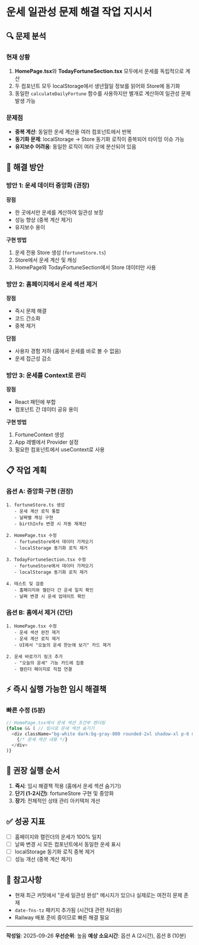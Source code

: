 # 운세 일관성 문제 해결 작업 지시서

## 🔍 문제 분석

### 현재 상황
1. **HomePage.tsx**와 **TodayFortuneSection.tsx** 모두에서 운세를 독립적으로 계산
2. 두 컴포넌트 모두 localStorage에서 생년월일 정보를 읽어와 Store에 동기화
3. 동일한 `calculateDailyFortune` 함수를 사용하지만 별개로 계산하여 일관성 문제 발생 가능

### 문제점
- **중복 계산**: 동일한 운세 계산을 여러 컴포넌트에서 반복
- **동기화 문제**: localStorage → Store 동기화 로직이 중복되어 타이밍 이슈 가능
- **유지보수 어려움**: 동일한 로직이 여러 곳에 분산되어 있음

## 🎯 해결 방안

### 방안 1: 운세 데이터 중앙화 (권장)
**장점**
- 한 곳에서만 운세를 계산하여 일관성 보장
- 성능 향상 (중복 계산 제거)
- 유지보수 용이

**구현 방법**
1. 운세 전용 Store 생성 (`fortuneStore.ts`)
2. Store에서 운세 계산 및 캐싱
3. HomePage와 TodayFortuneSection에서 Store 데이터만 사용

### 방안 2: 홈페이지에서 운세 섹션 제거
**장점**
- 즉시 문제 해결
- 코드 간소화
- 중복 제거

**단점**
- 사용자 경험 저하 (홈에서 운세를 바로 볼 수 없음)
- 운세 접근성 감소

### 방안 3: 운세를 Context로 관리
**장점**
- React 패턴에 부합
- 컴포넌트 간 데이터 공유 용이

**구현 방법**
1. FortuneContext 생성
2. App 레벨에서 Provider 설정
3. 필요한 컴포넌트에서 useContext로 사용

## 📋 작업 계획

### 옵션 A: 중앙화 구현 (권장)
```
1. fortuneStore.ts 생성
   - 운세 계산 로직 통합
   - 날짜별 캐싱 구현
   - birthInfo 변경 시 자동 재계산

2. HomePage.tsx 수정
   - fortuneStore에서 데이터 가져오기
   - localStorage 동기화 로직 제거

3. TodayFortuneSection.tsx 수정
   - fortuneStore에서 데이터 가져오기
   - localStorage 동기화 로직 제거

4. 테스트 및 검증
   - 홈페이지와 캘린더 간 운세 일치 확인
   - 날짜 변경 시 운세 업데이트 확인
```

### 옵션 B: 홈에서 제거 (간단)
```
1. HomePage.tsx 수정
   - 운세 섹션 완전 제거
   - 운세 계산 로직 제거
   - UI에서 "오늘의 운세 한눈에 보기" 카드 제거

2. 운세 바로가기 링크 추가
   - "오늘의 운세" 기능 카드에 집중
   - 캘린더 페이지로 직접 연결
```

## ⚡ 즉시 실행 가능한 임시 해결책

### 빠른 수정 (5분)
```typescript
// HomePage.tsx에서 운세 섹션 조건부 렌더링
{false && ( // 임시로 운세 섹션 숨기기
  <div className="bg-white dark:bg-gray-800 rounded-2xl shadow-xl p-6 mb-12">
    {/* 운세 섹션 내용 */}
  </div>
)}
```

## 🚀 권장 실행 순서

1. **즉시**: 임시 해결책 적용 (홈에서 운세 섹션 숨기기)
2. **단기 (1-2시간)**: fortuneStore 구현 및 중앙화
3. **장기**: 전체적인 상태 관리 아키텍처 개선

## ✅ 성공 지표

- [ ] 홈페이지와 캘린더의 운세가 100% 일치
- [ ] 날짜 변경 시 모든 컴포넌트에서 동일한 운세 표시
- [ ] localStorage 동기화 로직 중복 제거
- [ ] 성능 개선 (중복 계산 제거)

## 📝 참고사항

- 현재 최근 커밋에서 "운세 일관성 완성" 메시지가 있으나 실제로는 여전히 문제 존재
- `date-fns-tz` 패키지 추가됨 (시간대 관련 처리용)
- Railway 배포 준비 중이므로 빠른 해결 필요

---

**작성일**: 2025-09-26
**우선순위**: 높음
**예상 소요시간**: 옵션 A (2시간), 옵션 B (10분)